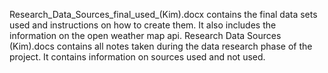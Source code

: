 
Research_Data_Sources_final_used_(Kim).docx contains the final data sets used and instructions on how to create them.  It also includes the information on the open weather map api.
Research Data Sources (Kim).docs contains all notes taken during the data research phase of the project.  It contains information on sources used and not used.
